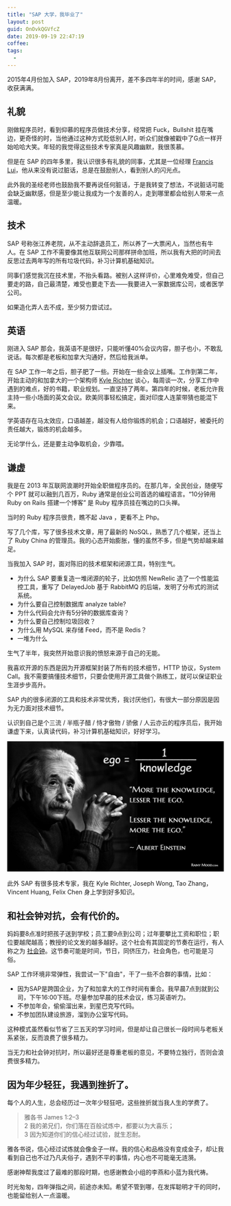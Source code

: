 ```yaml
---
title: "SAP 大学，我毕业了"
layout: post
guid: OnOvkQGVfcZ
date: 2019-09-19 22:47:19
coffee:
tags:
  -
---
```


2015年4月份加入 SAP，2019年8月份离开，差不多四年半的时间，感谢 SAP，收获满满。


## 礼貌

刚做程序员时，看到仰慕的程序员做技术分享，经常把 Fuck，Bullshit 挂在嘴边，更奇怪的时，当他通过这种方式贬低别人时，听众们就像被戳中了G点一样开始哈哈大笑。年轻的我觉得这些技术专家真是风趣幽默，我很羡慕。

但是在 SAP 的四年多里，我认识很多有礼貌的同事，尤其是一位经理 [Francis Lui](https://www.linkedin.com/in/francislui/?originalSubdomain=ca)，他从来没有说过脏话，总是在鼓励别人，看到别人的闪光点。

此外我的圣经老师也鼓励我不要再说任何脏话，于是我转变了想法，不说脏话可能会缺乏幽默感，但是至少能让我成为一个友善的人，走到哪里都会给别人带来一点温暖。


## 技术

SAP 号称张江养老院，从不主动辞退员工，所以养了一大票闲人，当然也有牛人。在 SAP 工作不需要像其他互联网公司那样拼命加班，所以我有大把的时间去反思过去两年写的所有垃圾代码，补习计算机基础知识。

同事们感觉我沉在技术里，不抬头看路。被别人这样评价，心里难免难受，但自己要走的路，自己最清楚，难受也要走下去——我要进入一家数据库公司，或者医学公司。

如果造化弄人去不成，至少努力尝试过。


## 英语

刚进入 SAP 那会，我英语不是很好，只能听懂40%会议内容，胆子也小，不敢乱说话。每次都是老板和加拿大沟通好，然后给我派单。

在 SAP 工作一年之后，胆子肥了一些。开始在一些会议上插嘴。工作到第二年，开始主动的和加拿大的一个架构师 [Kyle Richter](https://www.linkedin.com/in/kyle-richter-3410b511/?originalSubdomain=ca) 谈心，每周谈一次，分享工作中遇到的难点，好的书籍，职业规划。一直坚持了两年。第四年的时候，老板允许我主持一些小场面的英文会议。欧美同事轻松搞定，面对印度人连蒙带猜也能混下来。

学英语存在马太效应，口语越差，越没有人给你锻炼的机会；口语越好，被委托的责任越大，锻炼的机会越多。

无论学什么，还是要主动争取机会，少靠喂。


## 谦虚

我是在 2013 年互联网浪潮时开始全职做程序员的。在那几年，全民创业，随便写个 PPT 就可以融到几百万，Ruby 通常是创业公司首选的编程语言。“10分钟用 Ruby on Rails 搭建一个博客” 是 Ruby 程序员挂在嘴边的口头禅。

当时的 Ruby 程序员很贵，瞧不起 Java ，更看不上 Php。

写了几个库，写了很多技术文章，用了最新的 NoSQL，熟悉了几个框架，还当上了 Ruby China 的管理员。我的心态开始膨胀，懂的虽然不多，但是气势却越来越足。

当我加入 SAP 时，面对陈旧的技术框架和闭源工具，特别生气。

- 为什么 SAP 要重复造一堆闭源的轮子，比如仿照 NewRelic 造了一个性能监控工具，重写了 DelayedJob 基于 RabbitMQ 的后端，发明了分布式的测试系统。
- 为什么要自己控制数据库 analyze table?
- 为什么代码会允许有5分钟的数据库查询？
- 为什么要自己控制垃圾回收？
- 为什么用 MySQL 来存储 Feed，而不是 Redis？
- 一堆为什么

生气了半年，我突然开始意识我的愤怒来源于自己的无能。

我喜欢开源的东西是因为开源框架封装了所有的技术细节，HTTP 协议，System Call。我不需要搞懂技术细节，只要会使用开源工具做个熟练工，就可以保证职业生涯步步高升。

SAP 内的很多闭源的工具和技术非常优秀，我讨厌他们，有很大一部分原因是因为无力面对技术细节。

认识到自己是个三流 / 半瓶子醋 / 恃才傲物 / 骄傲 / 人云亦云的程序员后，我开始谦虚下来，认真读代码，补习计算机基础知识，好好学习。

![](/media/files/2019/2019-09-20-ego.jpeg)

此外 SAP 有很多技术专家，我在 Kyle Richter, Joseph Wong, Tao Zhang，Vincent Huang, Felix Chen 身上学到好多知识。

## 和社会钟对抗，会有代价的。

妈妈要8点准时把孩子送到学校；员工要9点到公司；过年要攀比工资和职位；职位要越爬越高；教授的论文发的越多越好。这个社会有其固定的节奏在运行，有人称之为 [社会钟](https://www.jianshu.com/p/ad9c18e67721)。这节奏可能是时间，节日，同侪压力，社会角色，也可能是习俗。

SAP 工作环境非常弹性，我尝试一下"自由"，干了一些不合群的事情，比如：

- 因为SAP是跨国企业，为了和加拿大的工作时间有重合。我早晨7点到就到公司，下午16:00下班。尽量参加早晨的技术会议，练习英语听力。
- 不参加年会，偷偷溜出来，到星巴克写代码。
- 不参加团队建设旅游，溜到办公室写代码。

这种模式虽然看似节省了三五天的学习时间，但是却让自己很长一段时间与老板关系紧张，反而浪费了很多精力。

当无力和社会钟对抗时，所以最好还是尊重老板的意见，不要特立独行，否则会浪费很多精力。

## 因为年少轻狂，我遇到挫折了。

每个人的人生，总会经历过一次年少轻狂吧，这些挫折就当我人生的学费了。

> 雅各书 James 1:2–3  
> 2 我的弟兄们，你们落在百般试炼中，都要以为大喜乐；   
> 3 因为知道你们的信心经过试验，就生忍耐。   

雅各书说，信心经过试炼就会像金子一样。我的信心和品格没有变成金子，却让我看到自己也不过乃凡夫俗子，遇到不平的事情，内心也不可能毫无涟漪。

感谢神帮我度过了最难的那段时期，也感谢教会小组的李燕和小蓝为我代祷。


时光匆匆，四年弹指之间，前途亦未知。希望不管到哪，在发挥聪明才干的同时，也能留给别人一点温暖。
